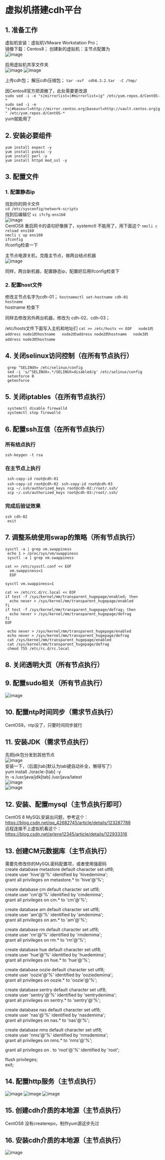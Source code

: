 # 虚拟机搭建cdh平台

## 1. 准备工作  
虚拟机安装：虚拟机VMware Workstation Pro；  
镜像下载：Centos8； 
创建新的虚拟机：主节点配置为  
![image](https://user-images.githubusercontent.com/90238615/195975096-2d96d376-7a93-4fa9-8425-a5da118bb29b.png) 

启用虚拟机共享文件夹  
![image](https://user-images.githubusercontent.com/90238615/195975163-65228821-f5d3-48c5-8903-d17a91103b45.png) 
![image](https://user-images.githubusercontent.com/90238615/195975174-385204a4-b7ed-411e-9335-d6448fcd5423.png)

上传cdh包； 
解压cdh压缩包； 
` tar -xvf  cdh6.3.2.tar  -C /tmp/ `

因Centos8官方把源撤了，此处需要更改源  
` sudo sed -i -e "s|mirrorlist=|#mirrorlist=|g" /etc/yum.repos.d/CentOS-* `  
` sudo sed -i -e "s|#baseurl=http://mirror.centos.org|baseurl=http://vault.centos.org|g" /etc/yum.repos.d/CentOS-* `  
yum就能用了  

## 2. 安装必要组件  
` yum install expect -y `  
` yum install psmisc -y `  
` yum install perl -y `  
` yum install httpd mod_ssl -y `  

## 3. 配置文件  
### 1. 配置静态ip  
找到你的网卡文件  
` cd /etc/sysconfig/network-scripts `  
找到后编辑它
` vi ifcfg-ens160 `  
![image](https://user-images.githubusercontent.com/90238615/195975747-c2cc358f-be43-49c5-b79e-d3a769b4aae8.png)  
CentOS8 重启网卡的语句好像换了，systemctl 不能用了，用下面这个
` nmcli c reload ens160 `  
` nmcli c up ens160 `  
` ifconfig `  
ifconfig检查一下  

主节点电源关机，克隆主节点，做两台结点机器  
![image](https://user-images.githubusercontent.com/90238615/195975866-0ec11495-606b-43e5-b9f3-f2a7d9b7d987.png)

同样，两台新机器，配置静态ip，配置好后用ifconfig检查下

### 2. 配置host文件
修改主节点名字为cdh-01；
` hostnamectl set-hostname cdh-01 `  
` hostname `  
hostname 检查下  

同样去修改另外两台机器，修改为 cdh-02、cdh-03；

/etc/hosts文件下面写入主机和地址们
`cat >> /etc/hosts << EOF  
node1的address node1的hostname  
node2的address node2的hostname  
node3的address node3的hostname  
`

## 4. 关闭selinux访问控制（在所有节点执行）
` grep ^SELINUX= /etc/selinux/config`  
` sed -i 's/^SELINUX=.*/SELINUX=disabled/g' /etc/selinux/config`  
` setenforce 0`  
` getenforce`  

## 5. 关闭iptables（在所有节点执行）
` systemctl disable firewalld`  
` systemctl stop firewalld`  

## 6. 配置ssh互信（在所有节点执行）
### 所有结点执行
` ssh-keygen -t rsa `  
### 在主节点上执行
` ssh-copy-id root@cdh-01`  
` ssh-copy-id root@cdh-02`
` ssh-copy-id root@cdh-03`  
` scp ~/.ssh/authorized_keys root@cdh-02:/root/.ssh/`  
` scp ~/.ssh/authorized_keys root@cdh-03:/root/.ssh/`
### 完成后验证效果
`ssh cdh-02`  
` exit`

## 7. 调整系统使用swap的策略（所有节点执行）
` sysctl -a | grep vm.swappiness `  
` echo 1 > /proc/sys/vm/swappiness`  
` sysctl -a | grep vm.swappiness`  
```shell
cat >> /etc/sysctl.conf << EOF  
  vm.swappiness=1  
  EOF
```  
` sysctl vm.swappiness=1 `  
``` shell 
cat >> /etc/rc.d/rc.local << EOF
if test -f /sys/kernel/mm/transparent_hugepage/enabled; then
  echo never > /sys/kernel/mm/transparent_hugepage/enabled
fi
if test -f /sys/kernel/mm/transparent_hugepage/defrag; then
  echo never > /sys/kernel/mm/transparent_hugepage/defrag
fi
EOF
```
` echo never > /sys/kernel/mm/transparent_hugepage/enabled`  
` echo never > /sys/kernel/mm/transparent_hugepage/defrag`  
` cat /sys/kernel/mm/transparent_hugepage/enabled`  
` cat /sys/kernel/mm/transparent_hugepage/defrag`  
` chmod 755 /etc/rc.d/rc.local`  
## 8. 关闭透明大页（所有节点执行）
## 9. 配置sudo相关（所有节点执行）
![image](https://user-images.githubusercontent.com/90238615/201812316-9a51f19e-49be-4c34-9809-78d32743e685.png)
## 10. 配置ntp时间同步（需求节点执行）
CentOS8，ntp没了，只要时间同步就行
## 11. 安装JDK（需求节点执行）
先把jdk包分发到其他节点  
![image](https://user-images.githubusercontent.com/90238615/201813078-e441453c-8380-42b6-9a02-be60c6b1af5e.png)  
安装一下，（后面[tab]默认为tab键自动补全，懒得写了）  
yum install ./oracle-[tab] -y  
ln -s /usr/java/jdk[tab] /usr/java/latest  
![image](https://user-images.githubusercontent.com/90238615/201814395-3105edb1-d910-40ec-8526-213fca6e4e55.png)  
![image](https://user-images.githubusercontent.com/90238615/201815970-59e47690-73ca-49c9-84bb-40bf0ef81b64.png)  
## 12. 安装、配置mysql（主节点执行即可）
CentOS 8 MySQL安装出问题，参考这个：https://blog.csdn.net/qq_42682745/article/details/123287788  
远程连接不上虚拟机看这个：https://blog.csdn.net/arlene12345/article/details/122933316  

## 13. 创建CM元数据库（主节点执行）
需要先修改你的MySQL密码配置项，或者使用强密码  
create database metastore default character set utf8;  
create user 'hive'@'%' identified by 'hivedemima';  
grant all privileges on metastore.* to 'hive'@'%';  

create database cm default character set utf8;  
create user 'cm'@'%' identified by 'cmdemima';  
grant all privileges on cm.* to 'cm'@'%';  

create database am default character set utf8;  
create user 'am'@'%' identified by 'amdemima';  
grant all privileges on am.* to 'am'@'%';  

create database rm default character set utf8;  
create user 'rm'@'%' identified by 'rmdemima';  
grant all privileges on rm.* to 'rm'@'%';  

create database hue default character set utf8;  
create user 'hue'@'%' identified by 'huedemima';  
grant all privileges on hue.* to 'hue'@'%';  

create database oozie default character set utf8;  
create user 'oozie'@'%' identified by 'ooziedemima';  
grant all privileges on oozie.* to 'oozie'@'%';  

create database sentry default character set utf8;  
create user 'sentry'@'%' identified by 'sentrydemima';  
grant all privileges on sentry.* to 'sentry'@'%';  

create database nas default character set utf8;  
create user 'nas'@'%' identified by 'nasdemima';  
grant all privileges on nas.* to 'nas'@'%';  

create database nms default character set utf8;   
create user 'nms'@'%' identified by 'nmsdemima';  
grant all privileges on nms.* to 'nms'@'%';  

grant all privileges on *.* to 'root'@'%' identified by 'root';  

flush privileges;  
exit;  

## 14. 配置http服务（主节点执行）
![image](https://user-images.githubusercontent.com/90238615/201835962-67e9e8e4-c20c-4d67-9221-c1752c27d1d1.png)
![image](https://user-images.githubusercontent.com/90238615/201835927-ae8ff627-c280-4384-8bbb-7730edaae1b3.png)
![image](https://user-images.githubusercontent.com/90238615/201835949-23370d80-6a92-4d2f-bfc7-149ca9cca3d2.png)

## 15. 创建cdh介质的本地源（主节点执行）
CentOS8 没有createrepo，制作yum源这步先过
## 16. 安装cdh介质的本地源（主节点执行）
![image](https://user-images.githubusercontent.com/90238615/201837661-bcbe676f-9b4e-47db-a43f-c477bf44326d.png)
